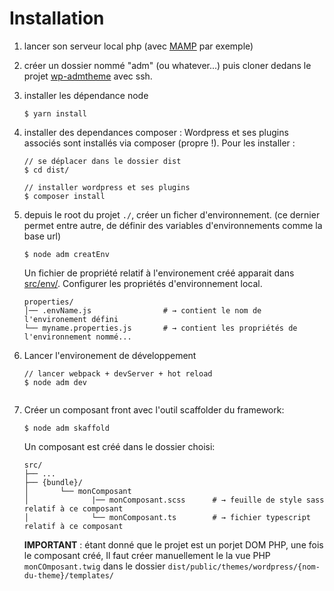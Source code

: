 # Installation


1. lancer son serveur local php (avec [MAMP](https://www.mamp.info/en/downloads/) par exemple)

1. créer un dossier nommé "adm" (ou whatever...) puis cloner dedans
 le projet [wp-admtheme](https://github.com/atelierdesmedias/wp-admtheme) avec ssh.
 
1. installer les dépendance node

    ```shell
    $ yarn install
    ``` 

1. installer des dependances composer : Wordpress et ses plugins associés sont installés via composer (propre !).
Pour les installer :   

    ```shell
    // se déplacer dans le dossier dist
    $ cd dist/
    
    // installer wordpress et ses plugins
    $ composer install
    ``` 

1. depuis le root du projet `./`, créer un ficher d'environnement. (ce dernier permet entre autre, 
de définir des variables d'environnements comme la base url)  
    
    ```shell
    $ node adm creatEnv
    ```
    
    Un fichier de propriété relatif à l'environement créé apparait dans [src/env/](../src/env). 
    Configurer les propriétés d'environnement local.
       
    ```shell
    properties/                                                                
    │── .envName.js                # → contient le nom de l'environement défini
    └── myname.properties.js       # → contient les propriétés de l'environnement nommé...   
    ```
    
1. Lancer l'environement de développement 
 
   ```shell
   // lancer webpack + devServer + hot reload
   $ node adm dev
          
1. Créer un composant front avec l'outil scaffolder du framework:  
  
    ```shell
    $ node adm skaffold  
    ```       
    Un composant  est créé dans le dossier choisi: 
    
    ```shell
    src/                         
    ├── ...                
    ├── {bundle}/                       
    │       └── monComposant          
    │              |── monComposant.scss      # → feuille de style sass relatif à ce composant
    │              └── monComposant.ts        # → fichier typescript relatif à ce composant          
    ```  
 
    **IMPORTANT** : étant donné que le projet est un porjet DOM PHP, une fois le composant créé, 
    Il faut créer manuellement le la vue PHP `monCOmposant.twig` dans le dossier 
    `dist/public/themes/wordpress/{nom-du-theme}/templates/`





